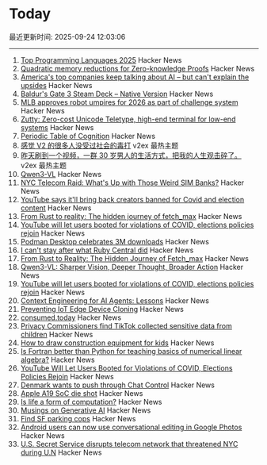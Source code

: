 # Today

最近更新时间: 2025-09-24 12:03:06

--- 
1. [Top Programming Languages 2025](https://spectrum.ieee.org/top-programming-languages-2025) Hacker News
2. [Quadratic memory reductions for Zero-knowledge Proofs](https://github.com/logannye/space-efficient-zero-knowledge-proofs) Hacker News
3. [America's top companies keep talking about AI – but can't explain the upsides](https://www.ft.com/content/e93e56df-dd9b-40c1-b77a-dba1ca01e473) Hacker News
4. [Baldur's Gate 3 Steam Deck – Native Version](https://larian.com/support/faqs/steam-deck-native-version_121) Hacker News
5. [MLB approves robot umpires for 2026 as part of challenge system](https://www.espn.com/mlb/story/_/id/46357017/mlb-approves-robot-umpires-2026-part-challenge-system) Hacker News
6. [Zutty: Zero-cost Unicode Teletype, high-end terminal for low-end systems](https://git.hq.sig7.se/zutty.git) Hacker News
7. [Periodic Table of Cognition](https://kk.org/thetechnium/the-periodic-table-of-cognition/) Hacker News
8. [感觉 V2 的很多人没受过社会的毒打](https://www.v2ex.com/t/1161409) v2ex 最热主题
9. [昨天刷到一个视频，一群 30 岁男人的生活方式，把我的人生观击碎了。](https://www.v2ex.com/t/1161407) v2ex 最热主题
10. [Qwen3-VL](https://qwen.ai/blog?id=99f0335c4ad9ff6153e517418d48535ab6d8afef&from=research.latest-advancements-list) Hacker News
11. [NYC Telecom Raid: What's Up with Those Weird SIM Banks?](https://tedium.co/2025/09/23/secret-service-raid-sim-bank-telecom-hardware/) Hacker News
12. [YouTube says it'll bring back creators banned for Covid and election content](https://www.businessinsider.com/youtube-reinstate-channels-banned-over-covid-content-policies-2025-9) Hacker News
13. [From Rust to reality: The hidden journey of fetch_max](https://questdb.com/blog/rust-fetch-max-compiler-journey/) Hacker News
14. [YouTube will let users booted for violations of COVID, elections policies rejoin](https://www.businessinsider.com/youtube-reinstate-channels-banned-over-covid-content-policies-2025-9) Hacker News
15. [Podman Desktop celebrates 3M downloads](https://podman-desktop.io/blog/3-million) Hacker News
16. [I can't stay after what Ruby Central did](https://gist.github.com/simi/349d881d16d3d86947945615a47c60ca) Hacker News
17. [From Rust to Reality: The Hidden Journey of Fetch_max](https://questdb.com/blog/rust-fetch-max-compiler-journey/) Hacker News
18. [Qwen3-VL: Sharper Vision, Deeper Thought, Broader Action](https://qwen.ai/blog?id=99f0335c4ad9ff6153e517418d48535ab6d8afef&from=research.latest-advancements-list) Hacker News
19. [YouTube will let users booted for violations of COVID, elections policies rejoin](https://www.offthepress.com/youtube-will-let-users-booted-for-repeated-violations-of-covid-elections-policies-rejoin/) Hacker News
20. [Context Engineering for AI Agents: Lessons](https://manus.im/blog/Context-Engineering-for-AI-Agents-Lessons-from-Building-Manus) Hacker News
21. [Preventing IoT Edge Device Cloning](https://www.embedded.com/preventing-iot-device-cloning/) Hacker News
22. [consumed.today](https://consumed.today/) Hacker News
23. [Privacy Commissioners find TikTok collected sensitive data from children](https://www.priv.gc.ca/en/opc-news/news-and-announcements/2025/nr-c_250923/) Hacker News
24. [How to draw construction equipment for kids](https://alyssarosenberg.substack.com/p/how-to-draw-construction-equipment) Hacker News
25. [Is Fortran better than Python for teaching basics of numerical linear algebra?](https://loiseaujc.github.io/posts/blog-title/fortran_vs_python.html) Hacker News
26. [YouTube Will Let Users Booted for Violations of COVID, Elections Policies Rejoin](https://www.offthepress.com/youtube-will-let-users-booted-for-repeated-violations-of-covid-elections-policies-rejoin/) Hacker News
27. [Denmark wants to push through Chat Control](https://netzpolitik.org/2025/internes-protokoll-daenemark-will-chatkontrolle-durchdruecken/) Hacker News
28. [Apple A19 SoC die shot](https://chipwise.tech/our-portfolio/apple-a19-dieshot/) Hacker News
29. [Is life a form of computation?](https://thereader.mitpress.mit.edu/is-life-a-form-of-computation/) Hacker News
30. [Musings on Generative AI](https://leejo.github.io/2025/09/23/gaps/) Hacker News
31. [Find SF parking cops](https://walzr.com/sf-parking/) Hacker News
32. [Android users can now use conversational editing in Google Photos](https://blog.google/products/photos/android-conversational-editing-google-photos/) Hacker News
33. [U.S. Secret Service disrupts telecom network that threatened NYC during U.N](https://www.cbsnews.com/news/u-s-secret-service-disrupts-telecom-network-threatened-new-york-city-u-n-general-assembly/) Hacker News

